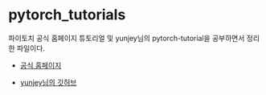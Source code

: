 # pytorch_tutorials
파이토치 공식 홈페이지 튜토리얼 및 yunjey님의 pytorch-tutorial을 공부하면서 정리한 파일이다.

* [공식 홈페이지](https://pytorch.org/tutorials/)

* [yunjey님의 깃허브](https://github.com/yunjey/pytorch-tutorial)
